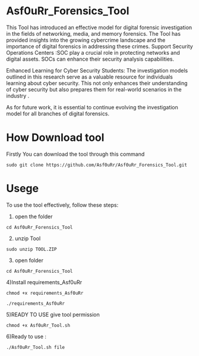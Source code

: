 # Asf0uRr_Forensics_Tool
This Tool has introduced an effective  model for digital forensic investigation in the fields of networking, media, and memory forensics. The Tool has provided insights into the growing cybercrime landscape and the importance of digital forensics in addressing these crimes. 
 Support Security Operations Centers :SOC  play a crucial role in protecting networks and digital assets. SOCs can enhance their security analysis capabilities.

Enhanced Learning for Cyber Security Students: The investigation models outlined in this research serve as a valuable resource for individuals learning about cyber security. This not only enhances their understanding of cyber security but also prepares them for real-world scenarios in the industry . 

As for future work, it is essential to continue evolving the investigation model for all branches of digital forensics.

# How Download tool 
Firstly
You can download the tool through this command
```shell
sudo git clone https://github.com/Asf0uRr/Asf0uRr_Forensics_Tool.git
```
# Usege
To use the tool effectively, follow these steps:
1) open the folder
 ```shell
cd Asf0uRr_Forensics_Tool 
```
2) unzip Tool
   
```shell
sudo unzip TOOL.ZIP
```
3) open folder
 ```shell
cd Asf0uRr_Forensics_Tool 
```
4)Install requirements_Asf0uRr
 ```shell
chmod +x requirements_Asf0uRr
```
 ```shell
./requirements_Asf0uRr
```
5)READY TO USE 
give tool permission
 ```shell
chmod +x Asf0uRr_Tool.sh
```
6)Ready to use :
 ```shell
./Asf0uRr_Tool.sh file
```





# 
